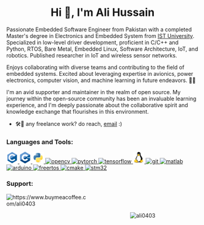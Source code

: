 <h1 align="center">Hi 👋, I'm Ali Hussain</h1>
  
Passionate Embedded Software Engineer from Pakistan with a completed Master's degree in Electronics and Embedded System from [IST University](https://www.ist.edu.pk/). Specialized in low-level driver development, proficient in C/C++ and Python, RTOS, Bare Metal, Embedded Linux, Software Architecture, IoT, and robotics. Published researcher in IoT and wireless sensor networks. 

Enjoys collaborating with diverse teams and contributing to the field of embedded systems. Excited about leveraging expertise in avionics, power electronics, computer vision, and machine learning in future endeavors. 🚀✨

I'm an avid supporter and maintainer in the realm of open source. My journey within the open-source community has been an invaluable learning experience, and I'm deeply passionate about the collaborative spirit and knowledge exchange that flourishes in this environment.
- 🛠️💼 any freelance work? do reach, [email](ali0403hussain@gmail.com) :)
</p>
<h3 align="left">Languages and Tools:</h3>
<a href="https://www.cprogramming.com/" target="_blank" rel="noreferrer"> <img src="https://raw.githubusercontent.com/devicons/devicon/master/icons/c/c-original.svg" alt="c" width="30" height="30"/> </a>
<a href="https://www.w3schools.com/cpp/" target="_blank" rel="noreferrer"> <img src="https://raw.githubusercontent.com/devicons/devicon/master/icons/cplusplus/cplusplus-original.svg" alt="cplusplus" width="30" height="30"/> </a>
<a href="https://www.python.org" target="_blank" rel="noreferrer"> <img src="https://raw.githubusercontent.com/devicons/devicon/master/icons/python/python-original.svg" alt="python" width="30" height="30"/> </a>
<a href="https://opencv.org/" target="_blank" rel="noreferrer"> <img src="https://www.vectorlogo.zone/logos/opencv/opencv-icon.svg" alt="opencv" width="30" height="30"/> </a> 
<a href="https://pytorch.org/" target="_blank" rel="noreferrer"> <img src="https://www.vectorlogo.zone/logos/pytorch/pytorch-icon.svg" alt="pytorch" width="30" height="30"/> </a> 
<a href="https://www.tensorflow.org" target="_blank" rel="noreferrer"> <img src="https://www.vectorlogo.zone/logos/tensorflow/tensorflow-icon.svg" alt="tensorflow" width="30" height="30"/> </a>
<a href="https://www.linux.org/" target="_blank" rel="noreferrer"> <img src="https://raw.githubusercontent.com/devicons/devicon/master/icons/linux/linux-original.svg" alt="linux" width="30" height="30"/> </a> 
<a href="https://git-scm.com/" target="_blank" rel="noreferrer"> <img src="https://www.vectorlogo.zone/logos/git-scm/git-scm-icon.svg" alt="git" width="30" height="30"/> </a> 
<a href="https://www.mathworks.com/" target="_blank" rel="noreferrer"> <img src="https://upload.wikimedia.org/wikipedia/commons/2/21/Matlab_Logo.png" alt="matlab" width="30" height="30"/> </a> 
<a href="https://www.arduino.cc/" target="_blank" rel="noreferrer"> <img src="https://cdn.worldvectorlogo.com/logos/arduino-1.svg" alt="arduino" width="30" height="30"/> </a> 
<a href="https://www.freertos.org/" target="_blank" rel="noreferrer"> <img src="https://www.freertos.org/fr-content-src/uploads/2018/07/logo-1.jpg" alt="freertos" width="50" height="30"/> </a>
<a href="https://cmake.org/" target="_blank" rel="noreferrer"> <img src="https://cmake.org/wp-content/uploads/2023/08/CMake-Logo.svg" alt="cmake" width="50" height="30"/> </a>
<a href="https://www.st.com" target="_blank" rel="noreferrer"> <img src="https://wiki.stmicroelectronics.cn/stm32mcu/nsfr_img_auth.php/thumb/0/04/Package_MCU_blue.png/225px-Package_MCU_blue.png" alt="stm32" width="30" height="30"/> </a>
<p></p>
<h3 align="left">Support:</h3>
<p><a href="https://www.buymeacoffee.com/https://www.buymeacoffee.com/ali0403"> <img align="left" src="https://cdn.buymeacoffee.com/buttons/v2/default-yellow.png" height="50" width="210" alt="https://www.buymeacoffee.com/ali0403" /></a></p><br><br>
<p align="center"> <img src="https://github-readme-stats.vercel.app/api?username=ali0403&show_icons=true&theme=gotham" alt="ali0403" />
